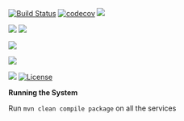 
[![Build Status](https://travis-ci.org/stackroute/ibm-wave3-quizify.svg?branch=v1.2.0)](https://travis-ci.org/stackroute/ibm-wave3-quizify)
[![codecov](https://codecov.io/gh/stackroute/ibm-wave3-quizify/branch/v1.2.0/graph/badge.svg)](https://codecov.io/gh/stackroute/ibm-wave3-quizify)
![](https://img.shields.io/codecov/c/github/stackroute/ibm-wave3-quizify.svg?style=flat)

![](https://img.shields.io/snyk/vulnerabilities/github/stackroute/ibm-wave3-quizify.svg?style=popout)
![](https://img.shields.io/github/issues/stackroute/ibm-wave3-quizify.svg?style=popout)

![](https://img.shields.io/github/contributors/stackroute/ibm-wave3-quizify.svg?style=popout)

![](https://img.shields.io/github/last-commit/stackroute/ibm-wave3-quizify.svg?style=popout)

![](https://img.shields.io/github/repo-size/stackroute/ibm-wave3-quizify.svg?style=popout)
[![License](https://img.shields.io/badge/License-Apache%202.0-blue.svg)](https://opensource.org/licenses/Apache-2.0)

****Running the System****

Run ```mvn clean compile package``` on all the services

